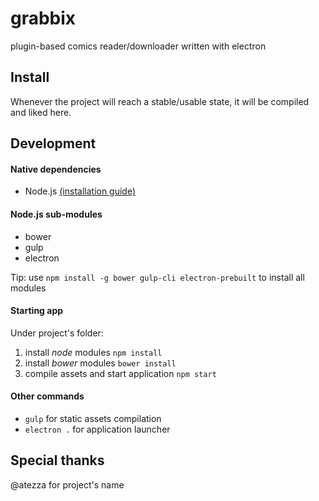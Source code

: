 # grabbix

plugin-based comics reader/downloader written with electron

## Install

Whenever the project will reach a stable/usable state, it will be compiled and liked here.

## Development

#### Native dependencies

* Node.js [(installation guide)](https://nodejs.org/en/download/package-manager/)

#### Node.js sub-modules

* bower
* gulp
* electron

Tip: use `npm install -g bower gulp-cli electron-prebuilt` to install all modules

#### Starting app

Under project's folder:

1. install *node* modules `npm install`
2. install *bower* modules `bower install`
3. compile assets and start application `npm start`

#### Other commands

- `gulp` for static assets compilation
- `electron .` for application launcher

## Special thanks

@atezza for project's name
